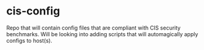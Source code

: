 cis-config
==========

Repo that will contain config files that are compliant with CIS security benchmarks. Will be looking into adding scripts
that will automagically apply configs to host(s).
 
